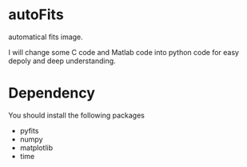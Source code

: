 # autoFits
automatical fits image.

I will change some C code and Matlab code into python code for easy depoly and deep understanding.


# Dependency
You should install the following packages
- pyfits
- numpy
- matplotlib
- time

